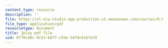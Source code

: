 ```yaml
---
content_type: resource
description: ''
file: https://ol-ocw-studio-app-production.s3.amazonaws.com/courses/6-006-introduction-to-algorithms-spring-2020/0f70cd0c9c53b87fc55e547dcb167a7d_Xnpo1atN-Iw.pdf
file_type: application/pdf
resourcetype: Document
title: 3play pdf file
uid: 0f70cd0c-9c53-b87f-c55e-547dcb167a7d
---
```

